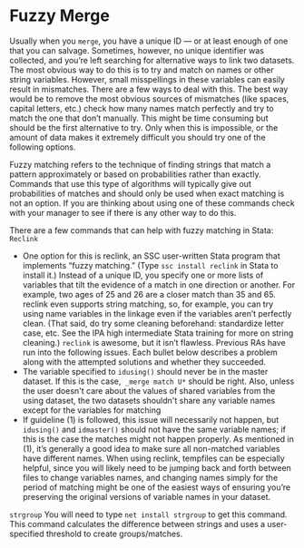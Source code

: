 # Fuzzy Merge
Usually when you `merge`, you have a unique ID — or at least enough of one that you can salvage. Sometimes, however, no unique identifier was collected, and you’re left searching for alternative ways to link two datasets. The most obvious way to do this is to try and match on names or other string variables. However, small misspellings in these variables can easily result in mismatches. There are a few ways to deal with this. The best way would be to remove the most obvious sources of mismatches (like spaces, capital letters, etc.) check how many names match perfectly and try to match the one that don’t manually. This might be time consuming but should be the first alternative to try. Only when this is impossible, or the amount of data makes it extremely difficult you should try one of the following options.

Fuzzy matching refers to the technique of finding strings that match a pattern approximately or based on probabilities rather than exactly. Commands that use this type of algorithms will typically give out probabilities of matches and should only be used when exact matching is not an option. If you are thinking about using one of these commands check with your manager to see if there is any other way to do this.

There are a few commands that can help with fuzzy matching in Stata: 
`Reclink`
- One option for this is reclink, an SSC user-written Stata program that implements “fuzzy matching.” (Type `ssc install reclink` in Stata to install it.) Instead of a unique ID, you specify one or more lists of variables that tilt the evidence of a match in one direction or another. For example, two ages of 25 and 26 are a closer match than 35 and 65. reclink even supports string matching, so, for example, you can try using name variables in the linkage even if the variables aren’t perfectly clean. (That said, do try some cleaning beforehand: standardize letter case, etc. See the IPA high intermediate Stata training for more on string cleaning.)
`reclink` is awesome, but it isn’t flawless. Previous RAs have run into the following issues. Each bullet below describes a problem along with the attempted solutions and whether they succeeded. 
- The variable specified to `idusing()` should never be in the master dataset. If this is the case,` _merge match U*` should be right. Also, unless the user doesn't care about the values of shared variables from the using dataset, the two datasets shouldn't share any variable names except for the variables for matching
- If guideline (1) is followed, this issue will necessarily not happen, but `idusing()` and `idmaster()` should not have the same variable names; if this is the case the matches might not happen properly. As mentioned in (1), it’s generally a good idea to make sure all non-matched variables have different names.  When using reclink, tempfiles can be especially helpful, since you will likely need to be jumping back and forth between files to change variables names, and changing names simply for the period of matching might be one of the easiest ways of ensuring you’re preserving the original versions of variable names in your dataset.

`strgroup`
You will need to type `net install strgroup` to get this command. This command calculates the difference between strings and uses a user-specified threshold to create groups/matches.
